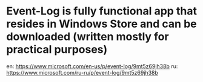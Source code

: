 # Event-Log is fully functional app that resides in Windows Store and can be downloaded (written mostly for practical purposes)
en: https://www.microsoft.com/en-us/p/event-log/9mt5z69jh38b
ru: https://www.microsoft.com/ru-ru/p/event-log/9mt5z69jh38b
